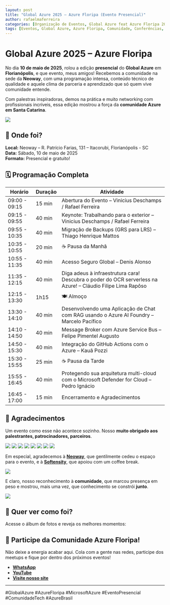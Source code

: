 ```yaml
---
layout: post
title: "Global Azure 2025 – Azure Floripa (Evento Presencial)"
author: rafaelmaferreira
categories: [Organização de Eventos, Global Azure feat Azure Floripa 2025 (Evento Presencial)]
tags: [Eventos, Global Azure, Azure Floripa, Comunidade, Conferências, Evento Presencial]
---
```


# Global Azure 2025 – Azure Floripa

No dia **10 de maio de 2025**, rolou a edição **presencial** do **Global Azure** em **Florianópolis**, e que evento, meus amigos! Recebemos a comunidade na sede da **Neoway**, com uma programação intensa, conteúdo técnico de qualidade e aquele clima de parceria e aprendizado que só quem vive comunidade entende.

Com palestras inspiradoras, demos na prática e muito networking com profissionais incríveis, essa edição mostrou a força da **comunidade Azure em Santa Catarina**.


![](https://stoblobcertificados011.blob.core.windows.net/imagens-blog/posts/gbaz25/0.png)

## 📍 Onde foi?

**Local:** Neoway – R. Patrício Farias, 131 – Itacorubi, Florianópolis - SC  
**Data:** Sábado, 10 de maio de 2025  
**Formato:** Presencial e gratuito!

## 🗓️ Programação Completa

| Horário         | Duração | Atividade                                                                 |
|-----------------|---------|---------------------------------------------------------------------------|
| 09:00 - 09:15   | 15 min  | Abertura do Evento – Vinicius Deschamps / Rafael Ferreira                 |
| 09:15 - 09:55   | 40 min  | Keynote: Trabalhando para o exterior – Vinicius Deschamps / Rafael Ferreira |
| 09:55 - 10:35   | 40 min  | Migração de Backups (GRS para LRS) – Thiago Henrique Mattos               |
| 10:35 - 10:55   | 20 min  | ☕ Pausa da Manhã                                                          |
| 10:55 - 11:35   | 40 min  | Acesso Seguro Global – Denis Alonso                                       |
| 11:35 - 12:15   | 40 min  | Diga adeus à infraestrutura cara! Descubra o poder do OCR serverless na Azure! – Cláudio Filipe Lima Rapôso |
| 12:15 - 13:30   | 1h15    | 🍽 Almoço                                                                 |
| 13:30 - 14:10   | 40 min  | Desenvolvendo uma Aplicação de Chat com RAG usando o Azure AI Foundry – Marcelo Pacífico |
| 14:10 - 14:50   | 40 min  | Message Broker com Azure Service Bus – Felipe Pimentel Augusto            |
| 14:50 - 15:30   | 40 min  | Integração do GitHub Actions com o Azure – Kauã Pozzi                     |
| 15:30 - 15:55   | 25 min  | ☕ Pausa da Tarde                                                          |
| 15:55 - 16:45   | 40 min  | Protegendo sua arquitetura multi-cloud com o Microsoft Defender for Cloud – Pedro Ignácio |                                                      |
| 16:45 - 17:00   | 15 min  | Encerramento e Agradecimentos                                                    |


## 👏 Agradecimentos
Um evento como esse não acontece sozinho. Nosso **muito obrigado aos palestrantes, patrocinadores, parceiros**.

![](https://stoblobcertificados011.blob.core.windows.net/imagens-blog/posts/gbaz25/1.jpg)
![](https://stoblobcertificados011.blob.core.windows.net/imagens-blog/posts/gbaz25/2.jpg)
![](https://stoblobcertificados011.blob.core.windows.net/imagens-blog/posts/gbaz25/3.jpg)
![](https://stoblobcertificados011.blob.core.windows.net/imagens-blog/posts/gbaz25/4.jpg)
![](https://stoblobcertificados011.blob.core.windows.net/imagens-blog/posts/gbaz25/5.jpg)
![](https://stoblobcertificados011.blob.core.windows.net/imagens-blog/posts/gbaz25/6.jpg)
![](https://stoblobcertificados011.blob.core.windows.net/imagens-blog/posts/gbaz25/7.jpg)
![](https://stoblobcertificados011.blob.core.windows.net/imagens-blog/posts/gbaz25/8.jpg)

Em especial, agradecemos à **[Neoway](https://www.neoway.com.br/)**, que gentilmente cedeu o espaço para o evento, e à **[Softensity](https://www.softensity.com/)**, que apoiou com um coffee break.

![](https://stoblobcertificados011.blob.core.windows.net/imagens-blog/posts/gbaz25/01.png)

E claro, nosso reconhecimento à **comunidade**, que marcou presença em peso e mostrou, mais uma vez, que conhecimento se constrói **junto**.

![](https://stoblobcertificados011.blob.core.windows.net/imagens-blog/posts/gbaz25/9.jpg)


## 📸 Quer ver como foi?

Acesse o álbum de fotos e reveja os melhores momentos:


## 💙 Participe da Comunidade Azure Floripa!

Não deixe a energia acabar aqui. Cola com a gente nas redes, participe dos meetups e fique por dentro dos próximos eventos!

- **[WhatsApp](https://chat.whatsapp.com/HSpFnNyo9ZLD4RJrvEcrrl)**
- **[YouTube](https://lnkd.in/dtX9uKEk)**
- **[Visite nosso site](https://lnkd.in/d8vBRFpm)**
---

#GlobalAzure #AzureFloripa #MicrosoftAzure #EventoPresencial #ComunidadeTech #AzureBrasil
